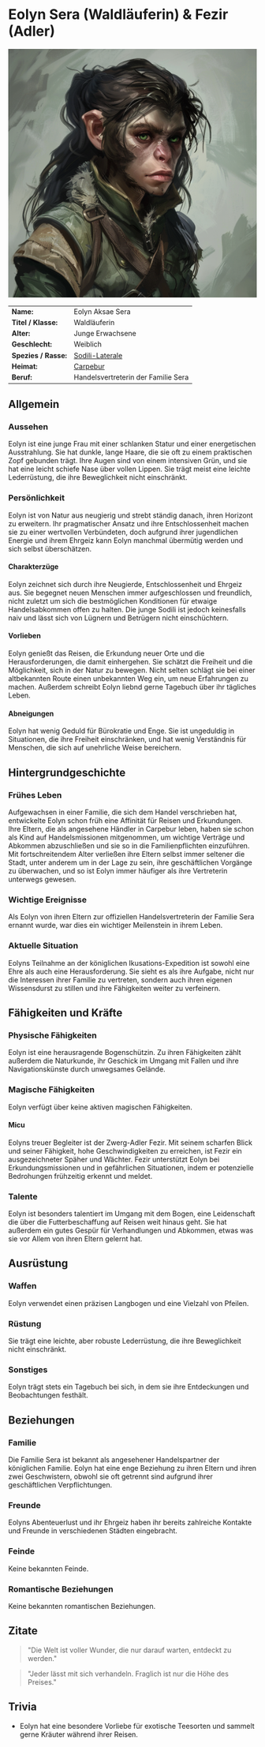 # Eolyn Sera (Waldläuferin) & Fezir (Adler)

![Eolyn Sera](./images/Sodili-Lateral_Eolyn-Aksae-Sera.png)

|                      |                                                                                                         |
| -------------------- | ------------------------------------------------------------------------------------------------------- |
| **Name:**            | Eolyn Aksae Sera                                                                                        |
| **Titel / Klasse:**  | Waldläuferin                                                                                            |
| **Alter:**           | Junge Erwachsene                                                                                        |
| **Geschlecht:**      | Weiblich                                                                                                |
| **Spezies / Rasse:** | [Sodili-Laterale](/content/Voelker/Lateralen/index.md)                                                  |
| **Heimat:**          | [Carpebur](/content/Himmelskoerper/Agranum/Kontinente/Gurontis/Sodili-Hauptstadt_Carpebur/index.md)     |
| **Beruf:**           | Handelsvertreterin der Familie Sera                                                                     |


## Allgemein

### Aussehen
Eolyn ist eine junge Frau mit einer schlanken Statur und einer energetischen Ausstrahlung. 
Sie hat dunkle, lange Haare, die sie oft zu einem praktischen Zopf gebunden trägt. 
Ihre Augen sind von einem intensiven Grün, und sie hat eine leicht schiefe Nase über vollen Lippen. 
Sie trägt meist eine leichte Lederrüstung, die ihre Beweglichkeit nicht einschränkt.

### Persönlichkeit
Eolyn ist von Natur aus neugierig und strebt ständig danach, ihren Horizont zu erweitern.
Ihr pragmatischer Ansatz und ihre Entschlossenheit machen sie zu einer wertvollen Verbündeten, doch aufgrund ihrer jugendlichen Energie und ihrem Ehrgeiz kann Eolyn manchmal übermütig werden und sich selbst überschätzen.

#### Charakterzüge
Eolyn zeichnet sich durch ihre Neugierde, Entschlossenheit und Ehrgeiz aus.
Sie begegnet neuen Menschen immer aufgeschlossen und freundlich, nicht zuletzt um sich die bestmöglichen Konditionen für etwaige Handelsabkommen offen zu halten.
Die junge Sodili ist jedoch keinesfalls naiv und lässt sich von Lügnern und Betrügern nicht einschüchtern.

#### Vorlieben
Eolyn genießt das Reisen, die Erkundung neuer Orte und die Herausforderungen, die damit einhergehen. 
Sie schätzt die Freiheit und die Möglichkeit, sich in der Natur zu bewegen.
Nicht selten schlägt sie bei einer altbekannten Route einen unbekannten Weg ein, um neue Erfahrungen zu machen.
Außerdem schreibt Eolyn liebnd gerne Tagebuch über ihr tägliches Leben.

#### Abneigungen
Eolyn hat wenig Geduld für Bürokratie und Enge.
Sie ist ungeduldig in Situationen, die ihre Freiheit einschränken, und hat wenig Verständnis für Menschen, die sich auf unehrliche Weise bereichern.

## Hintergrundgeschichte

### Frühes Leben
Aufgewachsen in einer Familie, die sich dem Handel verschrieben hat, entwickelte Eolyn schon früh eine Affinität für Reisen und Erkundungen.
Ihre Eltern, die als angesehene Händler in Carpebur leben, haben sie schon als Kind auf Handelsmissionen mitgenommen, um wichtige Verträge und Abkommen abzuschließen und sie so in die Familienpflichten einzuführen.
Mit fortschreitendem Alter verließen ihre Eltern selbst immer seltener die Stadt, unter anderem um in der Lage zu sein, ihre geschäftlichen Vorgänge zu überwachen, und so ist Eolyn immer häufiger als ihre Vertreterin unterwegs gewesen.

### Wichtige Ereignisse
Als Eolyn von ihren Eltern zur offiziellen Handelsvertreterin der Familie Sera ernannt wurde, war dies ein wichtiger Meilenstein in ihrem Leben.

### Aktuelle Situation
Eolyns Teilnahme an der königlichen Ikusations-Expedition ist sowohl eine Ehre als auch eine Herausforderung.
Sie sieht es als ihre Aufgabe, nicht nur die Interessen ihrer Familie zu vertreten, sondern auch ihren eigenen Wissensdurst zu stillen und ihre Fähigkeiten weiter zu verfeinern.

## Fähigkeiten und Kräfte

### Physische Fähigkeiten
Eolyn ist eine herausragende Bogenschützin.
Zu ihren Fähigkeiten zählt außerdem die Naturkunde, ihr Geschick im Umgang mit Fallen und ihre Navigationskünste durch unwegsames Gelände.

### Magische Fähigkeiten
Eolyn verfügt über keine aktiven magischen Fähigkeiten.

#### Micu
Eolyns treuer Begleiter ist der Zwerg-Adler Fezir.
Mit seinem scharfen Blick und seiner Fähigkeit, hohe Geschwindigkeiten zu erreichen, ist Fezir ein ausgezeichneter Späher und Wächter.
Fezir unterstützt Eolyn bei Erkundungsmissionen und in gefährlichen Situationen, indem er potenzielle Bedrohungen frühzeitig erkennt und meldet.

### Talente
Eolyn ist besonders talentiert im Umgang mit dem Bogen, eine Leidenschaft die über die Futterbeschaffung auf Reisen weit hinaus geht.
Sie hat außerdem ein gutes Gespür für Verhandlungen und Abkommen, etwas was sie vor Allem von ihren Eltern gelernt hat.

## Ausrüstung

### Waffen
Eolyn verwendet einen präzisen Langbogen und eine Vielzahl von Pfeilen.

### Rüstung
Sie trägt eine leichte, aber robuste Lederrüstung, die ihre Beweglichkeit nicht einschränkt.

### Sonstiges
Eolyn trägt stets ein Tagebuch bei sich, in dem sie ihre Entdeckungen und Beobachtungen festhält.

## Beziehungen

### Familie
Die Familie Sera ist bekannt als angesehener Handelspartner der königlichen Familie.
Eolyn hat eine enge Beziehung zu ihren Eltern und ihren zwei Geschwistern, obwohl sie oft getrennt sind aufgrund ihrer geschäftlichen Verpflichtungen.

### Freunde
Eolyns Abenteuerlust und ihr Ehrgeiz haben ihr bereits zahlreiche Kontakte und Freunde in verschiedenen Städten eingebracht.

### Feinde
Keine bekannten Feinde.

### Romantische Beziehungen
Keine bekannten romantischen Beziehungen.

## Zitate

> "Die Welt ist voller Wunder, die nur darauf warten, entdeckt zu werden."  

> "Jeder lässt mit sich verhandeln. Fraglich ist nur die Höhe des Preises."  

## Trivia

- Eolyn hat eine besondere Vorliebe für exotische Teesorten und sammelt gerne Kräuter während ihrer Reisen.

<!-- ## Anmerkungen -->

